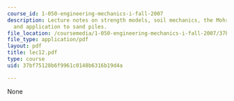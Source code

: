 ```yaml
---
course_id: 1-050-engineering-mechanics-i-fall-2007
description: Lecture notes on strength models, soil mechanics, the Mohr-Coulomb model,
  and application to sand piles.
file_location: /coursemedia/1-050-engineering-mechanics-i-fall-2007/37bf75128b6f9961c0148b6316b19d4a_lec12.pdf
file_type: application/pdf
layout: pdf
title: lec12.pdf
type: course
uid: 37bf75128b6f9961c0148b6316b19d4a

---
```

None